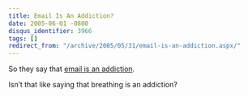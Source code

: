 ```yaml
---
title: Email Is An Addiction?
date: 2005-06-01 -0800
disqus_identifier: 3966
tags: []
redirect_from: "/archive/2005/05/31/email-is-an-addiction.aspx/"
---
```


So they say that [email is an
addiction](http://hardware.slashdot.org/article.pl?sid=05/06/01/1651235&from=rss).

Isn’t that like saying that breathing is an addiction?

